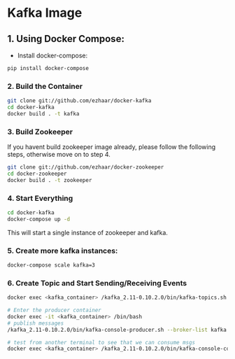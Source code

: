 # Kafka Image

## 1. Using Docker Compose:
- Install docker-compose:
```bash
pip install docker-compose
```
### 2. Build the Container

```bash
git clone git://github.com/ezhaar/docker-kafka
cd docker-kafka
docker build . -t kafka
```

### 3. Build Zookeeper
If you havent build zookeeper image already, please follow the following steps, otherwise move on to step 4.
```bash
git clone git://github.com/ezhaar/docker-zookeeper
cd docker-zookeeper
docker build . -t zookeeper
```

### 4. Start Everything
```bash
cd docker-kafka
docker-compose up -d
```
This will start a single instance of zookeeper and kafka.

### 5. Create more kafka instances:
```bash
docker-compose scale kafka=3
```

### 6. Create Topic and Start Sending/Receiving Events
```bash
docker exec <kafka_container> /kafka_2.11-0.10.2.0/bin/kafka-topics.sh --create --zookeeper <zookeeper_ip>:2181 --replication-factor 1 --partitions 1 --topic test

# Enter the producer container
docker exec -it <kafka_container> /bin/bash
# publish messages
/kafka_2.11-0.10.2.0/bin/kafka-console-producer.sh --broker-list kafka:9092 --topic test

# test from another terminal to see that we can consume msgs
docker exec <kafka_container> /kafka_2.11-0.10.2.0/bin/kafka-console-consumer.sh --bootstrap-server kafka:9092 --topic test --from-beginning
```
